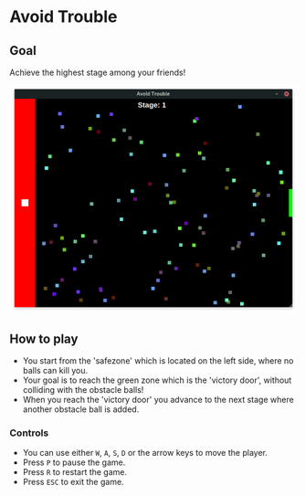 # Avoid Trouble

## Goal

Achieve the highest stage among your friends!

![An image of stage 100 of avoid trouble](images/avoid-trouble.png)

## How to play
- You start from the 'safezone' which is located on the left side, where no balls can kill you.
- Your goal is to reach the green zone which is the 'victory door', without colliding with the obstacle balls!
- When you reach the 'victory door' you advance to the next stage where another obstacle ball is added.

### Controls

- You can use either `W`, `A`, `S`, `D` or the arrow keys to move the player.
- Press `P` to pause the game.
- Press `R` to restart the game.
- Press `ESC` to exit the game.
